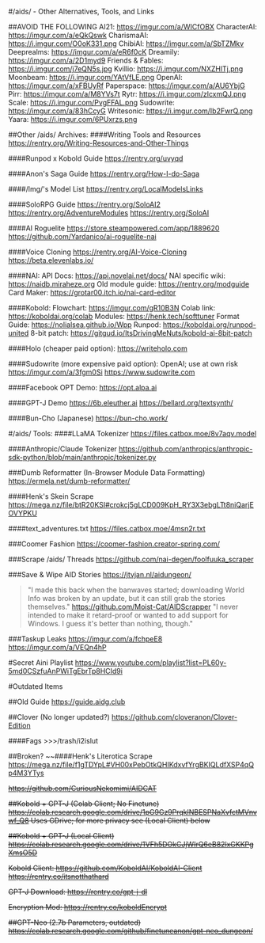 #/aids/ - Other Alternatives, Tools, and Links

##AVOID THE FOLLOWING
AI21: https://imgur.com/a/WICfOBX
CharacterAI: https://imgur.com/a/eQkQswk
CharismaAI: https://i.imgur.com/O0oK331.png
ChibiAI: https://imgur.com/a/SbTZMkv
Deeprealms: https://imgur.com/a/eR6f0cK
Dreamily: https://imgur.com/a/2D1myd9
Friends & Fables: https://i.imgur.com/j7eQN5s.jpg
Kvillio: https://i.imgur.com/NXZHlTj.png
Moonbeam: https://i.imgur.com/YAtVfLE.png
OpenAI: https://imgur.com/a/xFBUyRf
Paperspace: https://imgur.com/a/AU6YbjG
Pirr: https://imgur.com/a/M8YVs7t
Rytr: https://i.imgur.com/zlcxmQJ.png
Scale: https://i.imgur.com/PvgFFAL.png
Sudowrite: https://imgur.com/a/83hCcyG
Writesonic: https://i.imgur.com/Ib2FwrQ.png
Yaara: https://i.imgur.com/6PUxrzs.png

##Other /aids/ Archives:
####Writing Tools and Resources
https://rentry.org/Writing-Resources-and-Other-Things

####Runpod x Kobold Guide
https://rentry.org/uvyqd

####Anon's Saga Guide
https://rentry.org/How-I-do-Saga

####/lmg/'s Model List
https://rentry.org/LocalModelsLinks

####SoloRPG Guide
https://rentry.org/SoloAI2
https://rentry.org/AdventureModules
https://rentry.org/SoloAI

####AI Roguelite
https://store.steampowered.com/app/1889620
https://github.com/Yardanico/ai-roguelite-nai

####Voice Cloning
https://rentry.org/AI-Voice-Cloning
https://beta.elevenlabs.io/

####NAI:
API Docs: https://api.novelai.net/docs/
NAI specific wiki: https://naidb.miraheze.org
Old module guide: https://rentry.org/modguide
Card Maker: https://grotar00.itch.io/nai-card-editor

####Kobold:
Flowchart: https://imgur.com/gR10B3N
Colab link: https://koboldai.org/colab
Modules: https://henk.tech/softtuner
Format Guide: https://nolialsea.github.io/Wpp
Runpod: https://koboldai.org/runpod-united
8-bit patch: https://gitgud.io/ItsDrivingMeNuts/kobold-ai-8bit-patch

####Holo (cheaper paid option):
https://writeholo.com

####Sudowrite (more expensive paid option):
OpenAI; use at own risk https://imgur.com/a/3fgm0Si
https://www.sudowrite.com

####Facebook OPT Demo: 
https://opt.alpa.ai

####GPT-J Demo
https://6b.eleuther.ai
https://bellard.org/textsynth/

####Bun-Cho (Japanese)
https://bun-cho.work/

#/aids/ Tools:
####LLaMA Tokenizer
https://files.catbox.moe/8v7aqv.model

####Anthropic/Claude Tokenizer
https://github.com/anthropics/anthropic-sdk-python/blob/main/anthropic/tokenizer.py

###Dumb Reformatter (In-Browser Module Data Formatting)
https://ermela.net/dumb-reformatter/

####Henk's Skein Scrape
https://mega.nz/file/btR20KSI#crokcj5gLCD009KpH_RY3X3ebgLTt8niQarjEOVYPKU

####text_adventures.txt
https://files.catbox.moe/4msn2r.txt

###Coomer Fashion
https://coomer-fashion.creator-spring.com/

###Scrape /aids/ Threads
https://github.com/nai-degen/foolfuuka_scraper

###Save & Wipe AID Stories
https://jtvjan.nl/aidungeon/
>"I made this back when the banwaves started; downloading World Info was broken by an update, but it can still grab the stories themselves."
https://github.com/Moist-Cat/AIDScrapper
>"I never intended to make it retard-proof or wanted to add support for Windows. I guess it's better than nothing, though."

###Taskup Leaks
https://imgur.com/a/fchpeE8
https://imgur.com/a/VEQn4hP

#Secret Aini Playlist
https://www.youtube.com/playlist?list=PL60y-5md0CSzfuAnPWiTgEbrTp8HCId9i

#Outdated Items

##Old Guide
https://guide.aidg.club

##Clover (No longer updated?)
https://github.com/cloveranon/Clover-Edition

####Fags
\>>>/trash/i2islut

##Broken?
~~####Henk's Literotica Scrape
https://mega.nz/file/f1gTDYpL#VH00xPebOtkQHIKdxvfYrgBKIQLdfXSP4qQp4M3YTys

~~https://github.com/CuriousNekomimi/AIDCAT~~

~~##Kobold + GPT-J (Colab Client; No Finetune)
https://colab.research.google.com/drive/1pG9Gz9PrqklNBESPNaXvfctMVnvwf_Q8
Uses GDrive; for more privacy see (Local Client) below~~

~~##Kobold + GPT-J (Local Client)
https://colab.research.google.com/drive/1VFh5DOkCJjWIrQ6eB82lxGKKPgXmsO5D~~

~~Kobold Client: https://github.com/KoboldAI/KoboldAI-Client
https://rentry.co/itsnotthathard~~

~~GPT-J Download: https://rentry.co/gpt-j-dl~~

~~Encryption Mod: https://rentry.co/koboldEncrypt~~

~~##GPT-Neo (2.7b Parameters, outdated)
https://colab.research.google.com/github/finetuneanon/gpt-neo_dungeon/~~